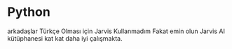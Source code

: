 # Python
arkadaşlar Türkçe Olması için Jarvis Kullanmadım Fakat emin olun Jarvis AI kütüphanesi kat kat daha iyi çalışmakta.
